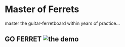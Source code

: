 Master of Ferrets
========

master the guitar-ferretboard within years of practice...



GO FERRET ![the demo](http://gherkins.github.com/ferret-master/)
--------
